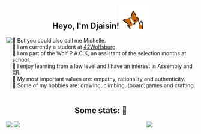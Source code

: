 <h2 align="center">Heyo, I'm Djaisin!<img src='https://github.com/Raspurrin/Raspurrin/blob/main/wave.gif' width='80"'></h2>  
<img align='left' src="https://badge42.herokuapp.com/api/stats/mialbert?cursus=42cursus" height="130"/>

🔸 But you could also call me Michelle.  
🔸 I am currently a student at <a href="https://42wolfsburg.de/">42Wolfsburg</a>.  
🔸 I am part of the Wolf P.A.C.K, an assistant of the selection months at school.  
🔸 I enjoy learning from a low level and I have an interest in Assembly and XR.  
🔸 My most important values are: empathy, rationality and authenticity.  
🔸 Some of my hobbies are: drawing, climbing, (board)games and crafting.  
<br>
<h2 align="center">Some stats: 📝</h2>  

<img align='right' src='https://user-images.githubusercontent.com/5713670/87202985-820dcb80-c2b6-11ea-9f56-7ec461c497c3.gif' width='130"'>
<p float="left">
  <img src="https://github-readme-stats.vercel.app/api?username=Raspurrin&theme=aura&show_icons=true" height="150"/>
  <img src="https://github-readme-stats.vercel.app/api/top-langs/?username=Raspurrin&theme=aura" height="150"/> 
</p>


